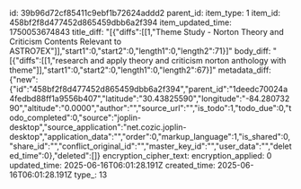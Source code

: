 id: 39b96d72cf85411c9ebf1b72624addd2
parent_id: 
item_type: 1
item_id: 458bf2f8d477452d865459dbb6a2f394
item_updated_time: 1750053674843
title_diff: "[{\"diffs\":[[1,\"Theme Study - Norton Theory and Criticism Contents Relevant to ASTRO7EX\"]],\"start1\":0,\"start2\":0,\"length1\":0,\"length2\":71}]"
body_diff: "[{\"diffs\":[[1,\"research and apply theory and criticism norton anthology with theme\"]],\"start1\":0,\"start2\":0,\"length1\":0,\"length2\":67}]"
metadata_diff: {"new":{"id":"458bf2f8d477452d865459dbb6a2f394","parent_id":"1deedc70024a4fedbd88ff1a9556b407","latitude":"30.43825590","longitude":"-84.28073290","altitude":"0.0000","author":"","source_url":"","is_todo":1,"todo_due":0,"todo_completed":0,"source":"joplin-desktop","source_application":"net.cozic.joplin-desktop","application_data":"","order":0,"markup_language":1,"is_shared":0,"share_id":"","conflict_original_id":"","master_key_id":"","user_data":"","deleted_time":0},"deleted":[]}
encryption_cipher_text: 
encryption_applied: 0
updated_time: 2025-06-16T06:01:28.191Z
created_time: 2025-06-16T06:01:28.191Z
type_: 13
